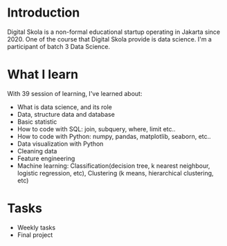 # Introduction
Digital Skola is a non-formal educational startup operating in Jakarta since 2020. One of the course that Digital Skola provide is data science. I'm a participant of batch 3 Data Science.

# What I learn
With 39 session of learning, I've learned about:
- What is data science, and its role
- Data, structure data and database 
- Basic statistic
- How to code with SQL: join, subquery, where, limit etc..
- How to code with Python: numpy, pandas, matplotlib, seaborn, etc..
- Data visualization with Python
- Cleaning data
- Feature engineering
- Machine learning: Classification(decision tree, k nearest neighbour, logistic regression, etc), Clustering (k means, hierarchical clustering, etc)

# Tasks
- Weekly tasks
- Final project
